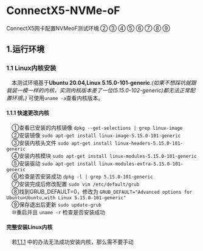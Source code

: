 # ConnectX5-NVMe-oF
ConnectX5网卡配置NVMeoF测试环境
 ② ③ ④ ⑤ ⑥ ⑦ ⑧ ⑨
## 1.运行环境
### 1.1 Linux内核安装
&emsp;本测试环境基于**Ubuntu 20.04,Linux 5.15.0-101-generic**.*(如果不想踩坑就跟我装一模一样的内核，实测内核版本差了一位(5.15.0-102-generic)都无法正常配置环境。)* 可使用`uname -a`查看内核版本。
#### 1.1.1 快速更改内核
&emsp;①查看已安装的内核镜像 `dpkg --get-selections | grep linux-image`  
&emsp;②安装镜像 `sudo apt-get install linux-image-5.15.0-101-generic`    
&emsp;③安装内核头文件 `sudo apt-get install linux-headers-5.15.0-101-generic`    
&emsp;④安装内核模块 `sudo apt-get install linux-modules-5.15.0-101-generic`  
&emsp;⑤安装驱动 `sudo apt-get install linux-modules-extra-5.15.0-101-generic`  
&emsp;⑥检查是否安装成功 `dpkg -l | grep 5.15.0-101-generic`   
&emsp;⑦安装完成后修改配置 `sudo vim /etc/default/grub`  
&emsp;⑧找到GRUB_DEFAULT=0，修改为 `GRUB_DEFAULT="Advanced options for Ubuntu>Ubuntu,with Linux 5.15.0-101-generic"`  
&emsp;⑨保存退出后更新 `sudo update-grub`  
&emsp;⑩重启并且 `uname -r` 检查是否安装成功

#### 完整安装Linux内核
&emsp;若[1.1.1](#1.1.1) 中的办法无法成功安装内核，那么需不要手动


